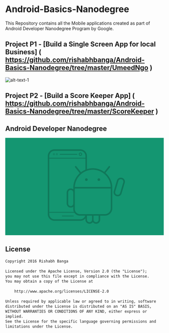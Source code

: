 # Android-Basics-Nanodegree

This Repository contains all the Mobile applications created as part of Android Developer Nanodegree Program by Google. 

## Project P1 - [Build a Single Screen App for local Business] ( https://github.com/rishabhbanga/Android-Basics-Nanodegree/tree/master/UmeedNgo )

![alt-text-1](https://github.com/rishabhbanga/Android-Basics-Nanodegree/tree/master/Screenshots/P1-1.png "Umeed NGO's Landing Page")

## Project P2 - [Build a Score Keeper App] ( https://github.com/rishabhbanga/Android-Basics-Nanodegree/tree/master/ScoreKeeper )

## Android Developer Nanodegree
[![Udacity][99]][100]

[99]: https://github.com/rishabhbanga/Android-Nanodegree/blob/master/screenshots/nanodegree-logo.png
[100]: https://www.udacity.com/course/android-developer-nanodegree--nd801

## License

    Copyright 2016 Rishabh Banga

    Licensed under the Apache License, Version 2.0 (the "License");
    you may not use this file except in compliance with the License.
    You may obtain a copy of the License at

        http://www.apache.org/licenses/LICENSE-2.0

    Unless required by applicable law or agreed to in writing, software
    distributed under the License is distributed on an "AS IS" BASIS,
    WITHOUT WARRANTIES OR CONDITIONS OF ANY KIND, either express or implied.
    See the License for the specific language governing permissions and
    limitations under the License.
